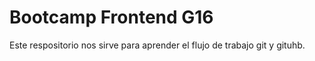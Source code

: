 # Bootcamp Frontend G16

Este respositorio nos sirve para aprender el flujo de trabajo git y gituhb.